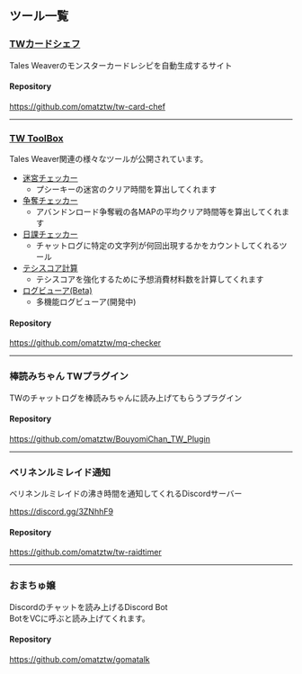## ツール一覧

### [TWカードシェフ](https://omatztw.github.io/tw-card-chef/)

Tales Weaverのモンスターカードレシピを自動生成するサイト

#### Repository

https://github.com/omatztw/tw-card-chef

---

### [TW ToolBox](https://omatztw.github.io/mq-checker)

Tales Weaver関連の様々なツールが公開されています。

* [迷宮チェッカー](https://omatztw.github.io/mq-checker/meiq)
  * プシーキーの迷宮のクリア時間を算出してくれます
* [争奪チェッカー](https://omatztw.github.io/mq-checker/sdt)
  * アバンドンロード争奪戦の各MAPの平均クリア時間等を算出してくれます
* [日課チェッカー](https://omatztw.github.io/mq-checker/task)
  * チャットログに特定の文字列が何回出現するかをカウントしてくれるツール
* [テシスコア計算](https://omatztw.github.io/mq-checker/core)
  * テシスコアを強化するために予想消費材料数を計算してくれます
* [ログビューア(Beta)](https://omatztw.github.io/mq-checker/log)
  * 多機能ログビューア(開発中) 

#### Repository

https://github.com/omatztw/mq-checker

---

### 棒読みちゃん TWプラグイン

TWのチャットログを棒読みちゃんに読み上げてもらうプラグイン

#### Repository

https://github.com/omatztw/BouyomiChan_TW_Plugin

---

### ベリネンルミレイド通知

ベリネンルミレイドの沸き時間を通知してくれるDiscordサーバー

https://discord.gg/3ZNhhF9

#### Repository

https://github.com/omatztw/tw-raidtimer

---

### おまちゅ嬢

Discordのチャットを読み上げるDiscord Bot  
BotをVCに呼ぶと読み上げてくれます。

#### Repository

https://github.com/omatztw/gomatalk
